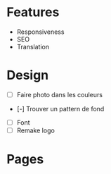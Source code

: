 # Features
- Responsiveness
- SEO
- Translation

# Design
- [ ] Faire photo dans les couleurs
- [-] Trouver un pattern de fond
- [ ] Font
- [ ] Remake logo

# Pages